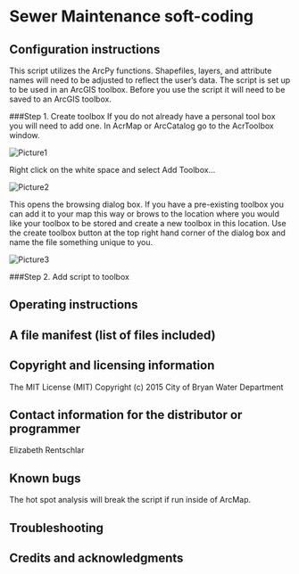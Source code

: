 # Sewer Maintenance soft-coding
## Configuration instructions
This script utilizes the ArcPy functions.  Shapefiles, layers, and attribute names will need to be adjusted to reflect the user’s data. 
The script is set up to be used in an ArcGIS toolbox.  Before you use the script it will need to be saved to an ArcGIS toolbox.  

###Step 1. Create toolbox
If you do not already have a personal tool box you will need to add one.  In AcrMap or ArcCatalog go to the AcrToolbox window. 

![Picture1](https://farm2.staticflickr.com/1707/24436856032_cd8a5ac8fd_z.jpg)

Right click on the white space and select Add Toolbox…

![Picture2](https://farm2.staticflickr.com/1675/24249608550_fab494a1bc_z.jpg)

This opens the browsing dialog box.  If you have a pre-existing toolbox you can add it to your map this way or brows to the location where you would like your toolbox to be stored and create a new toolbox in this location.  Use the create toolbox button at the top right hand corner of the dialog box and name the file something unique to you. 

![Picture3](https://farm2.staticflickr.com/1479/24436855852_611c22b62c_b.jpg)

###Step 2. Add script to toolbox

## Operating instructions

## A file manifest (list of files included)
## Copyright and licensing information
The MIT License (MIT)
Copyright (c) 2015 City of Bryan Water Department
## Contact information for the distributor or programmer
Elizabeth Rentschlar
## Known bugs
The hot spot analysis will break the script if run inside of ArcMap.  
## Troubleshooting
## Credits and acknowledgments

